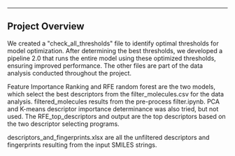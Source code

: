 ---

## Project Overview

We created a "check_all_thresholds" file to identify optimal thresholds for model optimization. 
After determining the best thresholds, we developed a pipeline 2.0 that runs the entire model using these optimized thresholds,
ensuring improved performance. The other files are part of the data analysis conducted throughout the project.

Feature Importance Ranking and RFE random forest are the two models, which select the best descriptors from the filter_molecules.csv for the data analysis. filtered_molecules results from the pre-process filter.ipynb. PCA and K-means descriptor importance determinance was also tried, but not used. The RFE_top_descriptors and output are the top descriptors based on the two descriptor selecting programs. 

descriptors_and_fingerprints.xlsx are all the unfiltered descriptors and fingerprints resulting from the input SMILES strings. 
